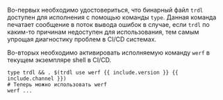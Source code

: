 Во-первых необходимо удостовериться, что бинарный файл `trdl` доступен для исполнения с помощью команды `type`. Данная команда печатает сообщение в поток вывода ошибок в случае, если `trdl` по каким-то причинам недоступен для использования, тем самым упрощая диагностику проблем в CI/CD системах.

Во-вторых необходимо активировать исполняемую команду `werf` в текущем экземпляре shell в CI/CD.

```shell
type trdl && . $(trdl use werf {{ include.version }} {{ include.channel }})
# Теперь можно использовать werf
werf ...
```
